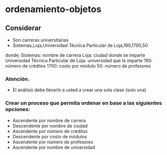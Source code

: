 # ordenamiento-objetos

## Considerar
- Son carreras universitarias
- Sistemas,Loja,Universidad Técnica Particular de Loja,190,1700,50

donde;
Sistemas: nombre de carrera
Loja: ciudad donde se imparte
Universidad Técnica Particular de Loja: universidad que la imparte
190: número de créditos
1700: costo por módulo
50: número de profesores

### Atención.

- El análisis debe llevarlo a usted a crear una sola clase (solo una)

### Crear un proceso que permita ordenar en base a las siguientes opciones:

- Ascendente por nombre de carrera
- Descendente por nombre de ciudad
- Ascendente por número de créditos
- Descendente por costo de módulos
- Ascendente por número de profesores
- Ascendente por nombre de universidad
